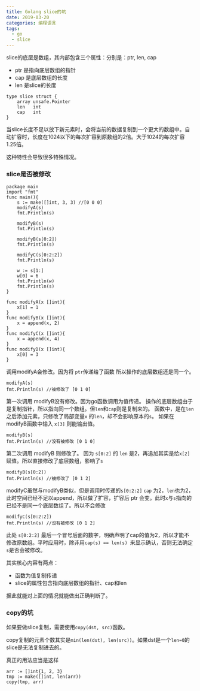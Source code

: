 ```yaml
---
title: Golang slice的坑
date: 2019-03-20
categories: 编程语言
tags: 
  - go
  - slice
---
```


slice的底层是数组，其内部包含三个属性：分别是：ptr, len, cap
- ptr 是指向底层数组的指针
- cap 是底层数组的长度
- len 是slice的长度

<!-- more -->

```
type slice struct {
    array unsafe.Pointer
    len   int
    cap   int
}
```

当slice长度不足以放下新元素时，会将当前的数据复制到一个更大的数组中。自动扩容时，长度在1024以下的每次扩容到原数组的2倍。大于1024的每次扩容1.25倍。

这种特性会导致很多特殊情况。

### slice是否被修改
```
package main
import "fmt"
func main(){
	s := make([]int, 3, 3) //[0 0 0]
	modifyA(s)
	fmt.Println(s)

	modifyB(s)
	fmt.Println(s)

	modifyB(s[0:2])
	fmt.Println(s)

	modifyC(s[0:2:2])
	fmt.Println(s)

	w := s[1:]
	w[0] = 6
	fmt.Println(w)
	fmt.Println(s)
}

func modifyA(x []int){
	x[1] = 1
}
func modifyB(x []int){
	x = append(x, 2)
}
func modifyC(x []int){
	x = append(x, 4)
}
func modifyD(x []int){
	x[0] = 3
}
```

调用modifyA会修改。因为将 `ptr`传递给了函数 所以操作的底层数组还是同一个。
```
modifyA(s)
fmt.Println(s) //被修改了 [0 1 0]
```

第一次调用 modifyB没有修改。因为go函数调用为值传递。
操作的底层数组由于是复制指针，所以指向同一个数组。但`len`和`cap`则是复制来的。
函数中，是在`len`之后添加元素，只修改了局部变量`x` 的`len`，却不会影响原本的`s`。
如果在modifyB函数中输入 `x[3]` 则能输出值。
```
modifyB(s)
fmt.Println(s) //没有被修改 [0 1 0]
```

第二次调用 modifyB 则修改了。
因为 `s[0:2]` 的 `len` 是2，再追加其实是给`x[2]`赋值。所以直接修改了底层数组，影响了`s`
```
modifyB(s[0:2])
fmt.Println(s) //被修改了 [0 1 2]
```

modifyC虽然与modifyB类似，但是调用时传递的`s[0:2:2]` `cap` 为2，`len`也为2，此时空间已经不足以append，所以做了扩容，扩容后 ptr 会变。此时`x`与`s`指向的已经不是同一个底层数组了。所以不会修改
```
modifyC(s[0:2:2])
fmt.Println(s) //没有被修改 [0 1 2]
```
此处 `s[0:2:2]` 最后一个冒号后面的数字，明确声明了cap的值为2，所以才能不修改原数组。平时应用时，除非用`cap(s) == len(s) `来显示确认，否则无法确定 `s`是否会被修改。

其实核心内容有两点：
- 函数为值复制传递
- slice的属性包含指向底层数组的指针、cap和len

据此就能对上面的情况就能做出正确判断了。

### copy的坑
如果要做slice复制，需要使用`copy(dst, src)`函数。

copy复制的元素个数其实是`min(len(dst), len(src))`。如果dst是一个`len=0`的slice是无法复制进去的。

真正的用法应当是这样
```
arr := []int{1, 2, 3}
tmp := make([]int, len(arr))
copy(tmp, arr)
```
